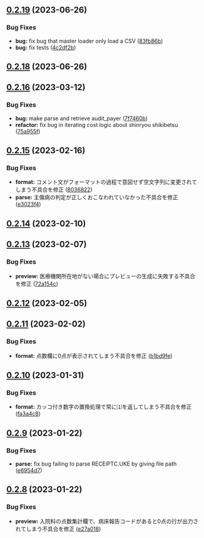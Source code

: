 ## [0.2.19](https://github.com/yokenzan/receiptisan/compare/v0.2.18...v0.2.19) (2023-06-26)


### Bug Fixes

* **bug:** fix bug that master loader only load a CSV ([83fb86b](https://github.com/yokenzan/receiptisan/commit/83fb86b428f1c080429c37ba93ba266ca00fcf19))
* **bug:** fix tests ([4c2df2b](https://github.com/yokenzan/receiptisan/commit/4c2df2b1810717c0ae580f7e285161f26940175a))

## [0.2.18](https://github.com/yokenzan/receiptisan/compare/v0.2.17...v0.2.18) (2023-06-26)

## [0.2.16](https://github.com/yokenzan/receiptisan/compare/v0.2.15...v0.2.16) (2023-03-12)


### Bug Fixes

* **bug:** make parse and retrieve audit_payer ([7f7460b](https://github.com/yokenzan/receiptisan/commit/7f7460b981491a1d2ebc95e911abb4a4e517eae3))
* **refactor:** fix bug in iterating cost logic about shinryou shikibetsu ([75a955f](https://github.com/yokenzan/receiptisan/commit/75a955fa07c5bc26efd4bfaeec9c55acb70f3434))

## [0.2.15](https://github.com/yokenzan/receiptisan/compare/v0.2.14...v0.2.15) (2023-02-16)


### Bug Fixes

* **format:** コメント文がフォーマットの過程で意図せず空文字列に変更されてしまう不具合を修正 ([8036822](https://github.com/yokenzan/receiptisan/commit/8036822e53d3bac86c93f129eb27f338afeb1286))
* **parse:** 主傷病の判定が正しくおこなわれていなかった不具合を修正 ([e3023f4](https://github.com/yokenzan/receiptisan/commit/e3023f42fac0d5b844ac601725a00280eb91cb81))

## [0.2.14](https://github.com/yokenzan/receiptisan/compare/v0.2.13...v0.2.14) (2023-02-10)

## [0.2.13](https://github.com/yokenzan/receiptisan/compare/v0.2.12...v0.2.13) (2023-02-07)


### Bug Fixes

* **preview:** 医療機関所在地がない場合にプレビューの生成に失敗する不具合を修正 ([72a154c](https://github.com/yokenzan/receiptisan/commit/72a154cecdd0d75a37e9704eec30227398dd430d))

## [0.2.12](https://github.com/yokenzan/receiptisan/compare/v0.2.11...v0.2.12) (2023-02-05)

## [0.2.11](https://github.com/yokenzan/receiptisan/compare/v0.2.10...v0.2.11) (2023-02-02)


### Bug Fixes

* **format:** 点数欄に0点が表示されてしまう不具合を修正 ([b1bd9fe](https://github.com/yokenzan/receiptisan/commit/b1bd9fe7d6298c476dc998a297fbb54870ed79eb))

## [0.2.10](https://github.com/yokenzan/receiptisan/compare/v0.2.9...v0.2.10) (2023-01-31)


### Bug Fixes

* **format:** カッコ付き数字の置換処理で常に⑴を返してしまう不具合を修正 ([fa3a4c8](https://github.com/yokenzan/receiptisan/commit/fa3a4c8833452fc9a99f5465af70ab24bfadf592))

## [0.2.9](https://github.com/yokenzan/receiptisan/compare/v0.2.8...v0.2.9) (2023-01-22)


### Bug Fixes

* **parse:** fix bug failing to parse RECEIPTC.UKE by giving file path ([e6954d7](https://github.com/yokenzan/receiptisan/commit/e6954d7e4c227f528fc9f28444e353047acc836d))

## [0.2.8](https://github.com/yokenzan/receiptisan/compare/v0.2.7...v0.2.8) (2023-01-22)


### Bug Fixes

* **preview:** 入院料の点数集計欄で、病床報告コードがあると0点の行が出力されてしまう不具合を修正 ([e27a018](https://github.com/yokenzan/receiptisan/commit/e27a018a1307a591a8025505cc9f31e7b4af15e2))
